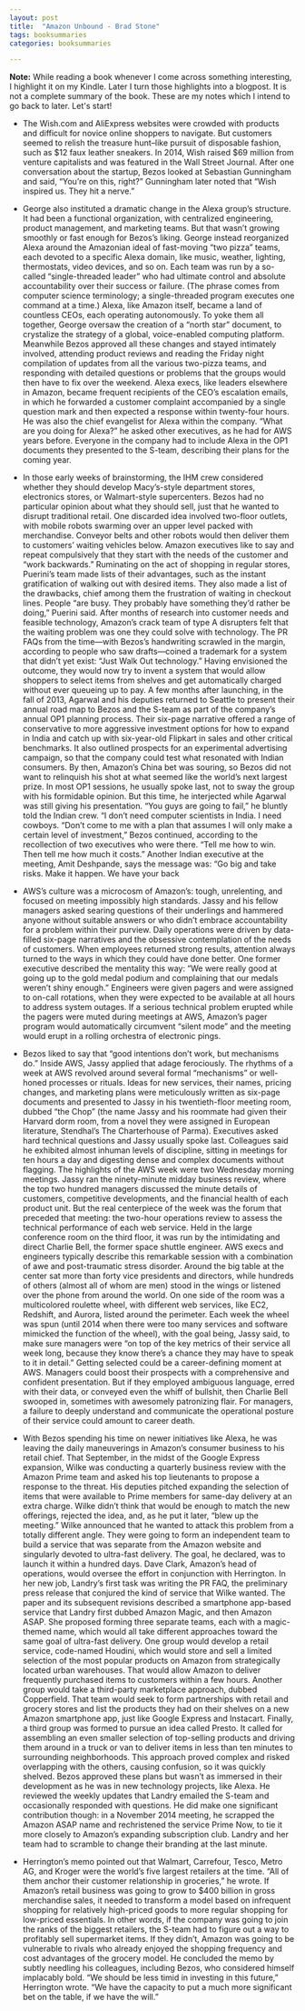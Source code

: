 ```yaml
---
layout: post
title:  "Amazon Unbound - Brad Stone"
tags: booksummaries
categories: booksummaries

---
```


**Note:** While reading a book whenever I come across something interesting, I highlight it on my Kindle. Later I turn those highlights into a blogpost. It is not a complete summary of the book. These are my notes which I intend to go back to later. Let's start!

- The Wish.com and AliExpress websites were crowded with products and difficult for novice online shoppers to navigate. But customers seemed to relish the treasure hunt–like pursuit of disposable fashion, such as $12 faux leather sneakers. In 2014, Wish raised $69 million from venture capitalists and was featured in the Wall Street Journal. After one conversation about the startup, Bezos looked at Sebastian Gunningham and said, “You’re on this, right?” Gunningham later noted that “Wish inspired us. They hit a nerve.”

- George also instituted a dramatic change in the Alexa group’s structure. It had been a functional organization, with centralized engineering, product management, and marketing teams. But that wasn’t growing smoothly or fast enough for Bezos’s liking. George instead reorganized Alexa around the Amazonian ideal of fast-moving “two pizza” teams, each devoted to a specific Alexa domain, like music, weather, lighting, thermostats, video devices, and so on.
Each team was run by a so-called “single-threaded leader” who had ultimate control and absolute accountability over their success or failure. (The phrase comes from computer science terminology; a single-threaded program executes one command at a time.) Alexa, like Amazon itself, became a land of countless CEOs, each operating autonomously. To yoke them all together, George oversaw the creation of a “north star” document, to crystalize the strategy of a global, voice-enabled computing platform. Meanwhile Bezos approved all these changes and stayed intimately involved, attending product reviews and reading the Friday night compilation of updates from all the various two-pizza teams, and responding with detailed questions or problems that the groups would then have to fix over the weekend. Alexa execs, like leaders elsewhere in Amazon, became frequent recipients of the CEO’s escalation emails, in which he forwarded a customer complaint accompanied by a single question mark and then expected a response within twenty-four hours. He was also the chief evangelist for Alexa within the company. “What are you doing for Alexa?” he asked other executives, as he had for AWS years before. Everyone in the company had to include Alexa in the OP1 documents they presented to the S-team, describing their plans for the coming year.

- In those early weeks of brainstorming, the IHM crew considered whether they should develop Macy’s-style department stores, electronics stores, or Walmart-style supercenters. Bezos had no particular opinion about what they should sell, just that he wanted to disrupt traditional retail. One discarded idea involved two-floor outlets, with mobile robots swarming over an upper level packed with merchandise. Conveyor belts and other robots would then deliver them to customers’ waiting vehicles below. Amazon executives like to say and repeat compulsively that they start with the needs of the customer and “work backwards.” Ruminating on the act of shopping in regular stores, Puerini’s team made lists of their advantages, such as the instant gratification of walking out with desired items. They also made a list of the drawbacks, chief among them the frustration of waiting in checkout lines. People “are busy. They probably have something they’d rather be doing,” Puerini said. After months of research into customer needs and feasible technology, Amazon’s crack team of type A disrupters felt that the waiting problem was one they could solve with technology. The PR FAQs from the time—with Bezos’s handwriting scrawled in the margin, according to people who saw drafts—coined a trademark for a system that didn’t yet exist: “Just Walk Out technology.” Having envisioned the outcome, they would now try to invent a system that would allow shoppers to select items from shelves and get automatically charged without ever queueing up to pay. A few months after launching, in the fall of 2013, Agarwal and his deputies returned to Seattle to present their annual road map to Bezos and the S-team as part of the company’s annual OP1 planning process. Their six-page narrative offered a range of conservative to more aggressive investment options for how to expand in India and catch up with six-year-old Flipkart in sales and other critical benchmarks. It also outlined prospects for an experimental advertising campaign, so that the company could test what resonated with Indian consumers. By then, Amazon’s China bet was souring, so Bezos did not want to relinquish his shot at what seemed like the world’s next largest prize. In most OP1 sessions, he usually spoke last, not to sway the group with his formidable opinion. But this time, he interjected while Agarwal was still giving his presentation. “You guys are going to fail,” he bluntly told the Indian crew. “I don’t need computer scientists in India. I need cowboys.
“Don’t come to me with a plan that assumes I will only make a certain level of investment,” Bezos continued, according to the recollection of two executives who were there. “Tell me how to win. Then tell me how much it costs.” Another Indian executive at the meeting, Amit Deshpande, says the message was: “Go big and take risks. Make it happen. We have your back

- AWS’s culture was a microcosm of Amazon’s: tough, unrelenting, and focused on meeting impossibly high standards. Jassy and his fellow managers asked searing questions of their underlings and hammered anyone without suitable answers or who didn’t embrace accountability for a problem within their purview. Daily operations were driven by data-filled six-page narratives and the obsessive contemplation of the needs of customers. When employees returned strong results, attention always turned to the ways in which they could have done better. One former executive described the mentality this way: “We were really good at going up to the gold medal podium and complaining that our medals weren’t shiny enough.”
Engineers were given pagers and were assigned to on-call rotations, when they were expected to be available at all hours to address system outages. If a serious technical problem erupted while the pagers were muted during meetings at AWS, Amazon’s pager program would automatically circumvent “silent mode” and the meeting would erupt in a rolling orchestra of electronic pings.

- Bezos liked to say that “good intentions don’t work, but mechanisms do.” Inside AWS, Jassy applied that adage ferociously. The rhythms of a week at AWS revolved around several formal “mechanisms” or well-honed processes or rituals. Ideas for new services, their names, pricing changes, and marketing plans were meticulously written as six-page documents and presented to Jassy in his twentieth-floor meeting room, dubbed “the Chop” (the name Jassy and his roommate had given their Harvard dorm room, from a novel they were assigned in European literature, Stendhal’s The Charterhouse of Parma). Executives asked hard technical questions and Jassy usually spoke last. Colleagues said he exhibited almost inhuman levels of discipline, sitting in meetings for ten hours a day and digesting dense and complex documents without flagging.
The highlights of the AWS week were two Wednesday morning meetings. Jassy ran the ninety-minute midday business review, where the top two hundred managers discussed the minute details of customers, competitive developments, and the financial health of each product unit. But the real centerpiece of the week was the forum that preceded that meeting: the two-hour operations review to assess the technical performance of each web service. Held in the large conference room on the third floor, it was run by the intimidating and direct Charlie Bell, the former space shuttle engineer. AWS execs and engineers typically describe this remarkable session with a combination of awe and post-traumatic stress disorder. Around the big table at the center sat more than forty vice presidents and directors, while hundreds of others (almost all of whom are men) stood in the wings or listened over the phone from around the world. On one side of the room was a multicolored roulette wheel, with different web services, like EC2, Redshift, and Aurora, listed around the perimeter. Each week the wheel was spun (until 2014 when there were too many services and software mimicked the function of the wheel), with the goal being, Jassy said, to make sure managers were “on top of the key metrics of their service all week long, because they know there’s a chance they may have to speak to it in detail.” Getting selected could be a career-defining moment at AWS. Managers could boost their prospects with a comprehensive and confident presentation. But if they employed ambiguous language, erred with their data, or conveyed even the whiff of bullshit, then Charlie Bell swooped in, sometimes with awesomely patronizing flair. For managers, a failure to deeply understand and communicate the operational posture of their service could amount to career death.

- With Bezos spending his time on newer initiatives like Alexa, he was leaving the daily maneuverings in Amazon’s consumer business to his retail chief. That September, in the midst of the Google Express expansion, Wilke was conducting a quarterly business review with the Amazon Prime team and asked his top lieutenants to propose a response to the threat. His deputies pitched expanding the selection of items that were available to Prime members for same-day delivery at an extra charge. Wilke didn’t think that would be enough to match the new offerings, rejected the idea, and, as he put it later, “blew up the meeting.” Wilke announced that he wanted to attack this problem from a totally different angle. They were going to form an independent team to build a service that was separate from the Amazon website and singularly devoted to ultra-fast delivery. The goal, he declared, was to launch it within a hundred days. Dave Clark, Amazon’s head of operations, would oversee the effort in conjunction with Herrington. In her new job, Landry’s first task was writing the PR FAQ, the preliminary press release that conjured the kind of service that Wilke wanted. The paper and its subsequent revisions described a smartphone app-based service that Landry first dubbed Amazon Magic, and then Amazon ASAP. She proposed forming three separate teams, each with a magic-themed name, which would all take different approaches toward the same goal of ultra-fast delivery. One group would develop a retail service, code-named Houdini, which would store and sell a limited selection of the most popular products on Amazon from strategically located urban warehouses. That would allow Amazon to deliver frequently purchased items to customers within a few hours. Another group would take a third-party marketplace approach, dubbed Copperfield. That team would seek to form partnerships with retail and grocery stores and list the products they had on their shelves on a new Amazon smartphone app, just like Google Express and Instacart. Finally, a third group was formed to pursue an idea called Presto. It called for assembling an even smaller selection of top-selling products and driving them around in a truck or van to deliver items in less than ten minutes to surrounding neighborhoods. This approach proved complex and risked overlapping with the others, causing confusion, so it was quickly shelved. Bezos approved these plans but wasn’t as immersed in their development as he was in new technology projects, like Alexa. He reviewed the weekly updates that Landry emailed the S-team and occasionally responded with questions. He did make one significant contribution though: in a November 2014 meeting, he scrapped the Amazon ASAP name and rechristened the service Prime Now, to tie it more closely to Amazon’s expanding subscription club. Landry and her team had to scramble to change their branding at the last minute.

- Herrington’s memo pointed out that Walmart, Carrefour, Tesco, Metro AG, and Kroger were the world’s five largest retailers at the time. “All of them anchor their customer relationship in groceries,” he wrote. If Amazon’s retail business was going to grow to $400 billion in gross merchandise sales, it needed to transform a model based on infrequent shopping for relatively high-priced goods to more regular shopping for low-priced essentials. In other words, if the company was going to join the ranks of the biggest retailers, the S-team had to figure out a way to profitably sell supermarket items. If they didn’t, Amazon was going to be vulnerable to rivals who already enjoyed the shopping frequency and cost advantages of the grocery model. He concluded the memo by subtly needling his colleagues, including Bezos, who considered himself implacably bold. “We should be less timid in investing in this future,” Herrington wrote. “We have the capacity to put a much more significant bet on the table, if we have the will.”
